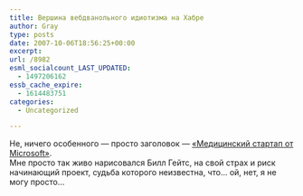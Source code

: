 ```yaml
---
title: Вершина вебдванольного идиотизма на Хабре
author: Gray
type: posts
date: 2007-10-06T18:56:25+00:00
excerpt:
url: /8982
esml_socialcount_LAST_UPDATED:
  - 1497206162
essb_cache_expire:
  - 1614483751
categories:
  - Uncategorized

---
```








Не, ничего особенного &#8212; просто заголовок &#8212; <a href="http://habrahabr.ru/blog/microsoft/26897.html" target="_blank">&#171;Медицинский стартап от Microsoft&#187;</a>.  
Мне просто так живо нарисовался Билл Гейтс, на свой страх и риск начинающий проект, судьба которого неизвестна, что&#8230; ой, нет, я не могу просто&#8230;